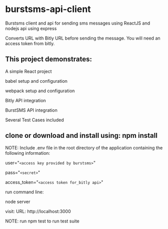 # burstsms-api-client
Burstsms client and api for sending sms messages using ReactJS and nodejs api using express

Converts URL with Bitly URL before sending the message. You will need an access token from bitly.



## This project demonstrates:

A simple React project

babel setup and configuration

webpack setup and configuration

Bitly API integration 

BurstSMS API integration

Several Test Cases included




## clone or download and install using: npm install

NOTE: Include .env file in the root directory of the application containing the following information:

user="`<access key provided by burstsms>`"

pass="`<secret>`"

access_token="`<access token for_bitly api>`"


run command line:

node server

visit:
URL: http://localhost:3000

NOTE: run npm test to run test suite

